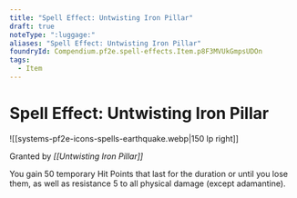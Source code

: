 ```yaml
---
title: "Spell Effect: Untwisting Iron Pillar"
draft: true
noteType: ":luggage:"
aliases: "Spell Effect: Untwisting Iron Pillar"
foundryId: Compendium.pf2e.spell-effects.Item.p8F3MVUkGmpsUDOn
tags:
  - Item
---
```


# Spell Effect: Untwisting Iron Pillar
![[systems-pf2e-icons-spells-earthquake.webp|150 lp right]]

Granted by _[[Untwisting Iron Pillar]]_

You gain 50 temporary Hit Points that last for the duration or until you lose them, as well as resistance 5 to all physical damage (except adamantine).
